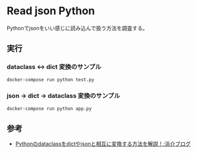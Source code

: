 # Read json Python

Pythonでjsonをいい感じに読み込んで扱う方法を調査する。

## 実行

### dataclass <-> dict 変換のサンプル

``` sh
docker-compose run python test.py
```

### json -> dict -> dataclass 変換のサンプル

``` sh
docker-compose run python app.py
```

## 参考

- [Pythonのdataclassをdictやjsonと相互に変換する方法を解説！:浜介ブログ](https://1kara-hajimeru.com/2021/02/1691/)
